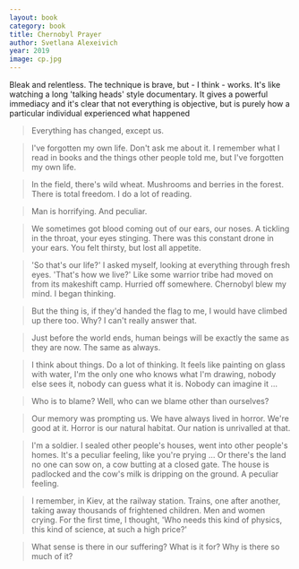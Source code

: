 ```yaml
---
layout: book
category: book
title: Chernobyl Prayer
author: Svetlana Alexeivich
year: 2019
image: cp.jpg
---
```

Bleak and relentless.  The technique is brave, but - I think - works.  It's like watching a long 'talking heads' style documentary.  It gives a powerful immediacy and it's clear that not everything is objective, but is purely how a particular individual experienced what happened

> Everything has changed, except us.

> I've forgotten my own life. Don't ask me about it. I remember what I read in books and the things other people told me, but I've forgotten my own life.

> In the field, there's wild wheat. Mushrooms and berries in the forest. There is total freedom. I do a lot of reading.

> Man is horrifying. And peculiar.

> We sometimes got blood coming out of our ears, our noses. A tickling in the throat, your eyes stinging. There was this constant drone in your ears. You felt thirsty, but lost all appetite.

> 'So that's our life?' I asked myself, looking at everything through fresh eyes. 'That's how we live?' Like some warrior tribe had moved on from its makeshift camp. Hurried off somewhere. Chernobyl blew my mind. I began thinking.

> But the thing is, if they'd handed the flag to me, I would have climbed up there too. Why? I can't really answer that.

> Just before the world ends, human beings will be exactly the same as they are now. The same as always.

> I think about things. Do a lot of thinking. It feels like painting on glass with water, I'm the only one who knows what I'm drawing, nobody else sees it, nobody can guess what it is. Nobody can imagine it …

> Who is to blame? Well, who can we blame other than ourselves?

> Our memory was prompting us. We have always lived in horror. We're good at it. Horror is our natural habitat. Our nation is unrivalled at that.

> I'm a soldier. I sealed other people's houses, went into other people's homes. It's a peculiar feeling, like you're prying … Or there's the land no one can sow on, a cow butting at a closed gate. The house is padlocked and the cow's milk is dripping on the ground. A peculiar feeling.

> I remember, in Kiev, at the railway station. Trains, one after another, taking away thousands of frightened children. Men and women crying. For the first time, I thought, 'Who needs this kind of physics, this kind of science, at such a high price?'

> What sense is there in our suffering? What is it for? Why is there so much of it?

